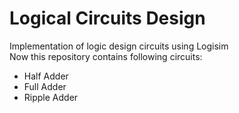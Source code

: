 # Logical Circuits Design
Implementation of logic design circuits using Logisim   
Now this repository contains following circuits:  
* Half Adder  
* Full Adder  
* Ripple Adder


